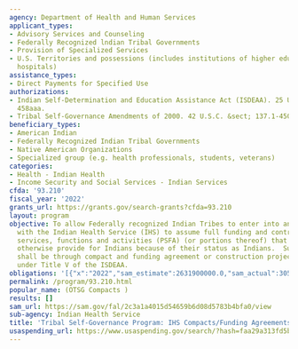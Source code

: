 ```yaml
---
agency: Department of Health and Human Services
applicant_types:
- Advisory Services and Counseling
- Federally Recognized lndian Tribal Governments
- Provision of Specialized Services
- U.S. Territories and possessions (includes institutions of higher education and
  hospitals)
assistance_types:
- Direct Payments for Specified Use
authorizations:
- Indian Self-Determination and Education Assistance Act (ISDEAA). 25 U.S.C. &sect;
  458aaa.
- Tribal Self-Governance Amendments of 2000. 42 U.S.C. &sect; 137.1-450.
beneficiary_types:
- American Indian
- Federally Recognized Indian Tribal Governments
- Native American Organizations
- Specialized group (e.g. health professionals, students, veterans)
categories:
- Health - Indian Health
- Income Security and Social Services - Indian Services
cfda: '93.210'
fiscal_year: '2022'
grants_url: https://grants.gov/search-grants?cfda=93.210
layout: program
objective: To allow Federally recognized Indian Tribes to enter into an agreement
  with the Indian Health Service (IHS) to assume full funding and control over programs,
  services, functions and activities (PSFA) (or portions thereof) that the IHS would
  otherwise provide for Indians because of their status as Indians.  Such assumptions
  shall be through compact and funding agreement or construction project agreement
  under Title V of the ISDEAA.
obligations: '[{"x":"2022","sam_estimate":2631900000.0,"sam_actual":3053223418.0,"usa_spending_actual":3053183148.0},{"x":"2023","sam_estimate":3350901834.0,"sam_actual":0.0,"usa_spending_actual":3350886297.0},{"x":"2024","sam_estimate":2791200000.0,"sam_actual":0.0,"usa_spending_actual":3204536762.0}]'
permalink: /program/93.210.html
popular_name: (OTSG Compacts )
results: []
sam_url: https://sam.gov/fal/2c3a1a4015d54659b6d08d5783b4bfa0/view
sub-agency: Indian Health Service
title: 'Tribal Self-Governance Program: IHS Compacts/Funding Agreements '
usaspending_url: https://www.usaspending.gov/search/?hash=faa29a313fd5b57a2af68e188b746f3b
---
```

